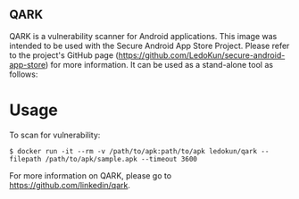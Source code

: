 QARK
---------------------------------
QARK is a vulnerability scanner for Android applications. This image was intended to be used with the Secure Android App Store Project. Please refer to the project's GitHub page (https://github.com/LedoKun/secure-android-app-store) for more information. It can be used as a stand-alone tool as follows:

Usage
==================

To scan for vulnerability:
```
$ docker run -it --rm -v /path/to/apk:path/to/apk ledokun/qark --filepath /path/to/apk/sample.apk --timeout 3600
```

For more information on QARK, please go to https://github.com/linkedin/qark.
